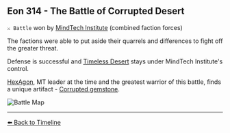 ## Eon 314 - The Battle of Corrupted Desert

`⚔️ Battle` won by [MindTech Institute](https://zeithalt.github.io/r/mindtech_institute.html) (combined faction forces)

The factions were able to put aside their quarrels and differences to fight off the greater threat. 

Defense is successful and [Timeless Desert](https://zeithalt.github.io/r/timeless_desert.html) stays under MindTech Institute's control.

[HexAgon](https://zeithalt.github.io/r/hexagon.html), MT leader at the time and the greatest warrior of this battle, finds a unique artifact - [Corrupted gemstone](https://zeithalt.github.io/r/cr_gemstone.html).

![Battle Map](https://zeithalt.github.io/t/m/eon0314.png)



----------
[⬅️ Back to Timeline](https://zeithalt.github.io/t/#eon0314)